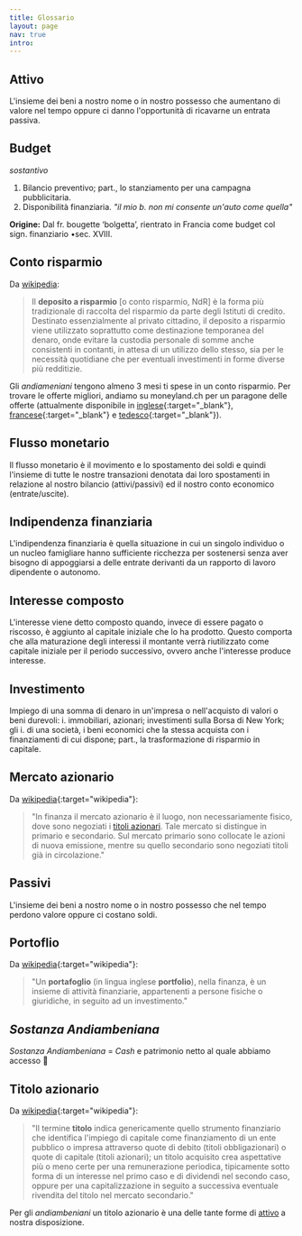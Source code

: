 ```yaml
---
title: Glossario
layout: page
nav: true
intro:
---
```


## Attivo
L'insieme dei beni a nostro nome o in nostro possesso che aumentano di valore nel tempo oppure ci danno l'opportunità di ricavarne un entrata passiva.


## Budget
_sostantivo_
1. Bilancio preventivo;
part., lo stanziamento per una campagna pubblicitaria.
2. Disponibilità finanziaria. _"il mio b. non mi consente un'auto come quella"_

**Origine:**
Dal fr. bougette ‘bolgetta’, rientrato in Francia come budget col sign. finanziario •sec. XVIII.

## Conto risparmio
Da [wikipedia]():
> Il **deposito a risparmio** [o conto risparmio, NdR] è la forma più tradizionale di raccolta del risparmio da parte degli Istituti di credito. Destinato essenzialmente al privato cittadino, il deposito a risparmio viene utilizzato soprattutto come destinazione temporanea del denaro, onde evitare la custodia personale di somme anche consistenti in contanti, in attesa di un utilizzo dello stesso, sia per le necessità quotidiane che per eventuali investimenti in forme diverse più redditizie.

Gli _andiameniani_ tengono almeno 3 mesi ti spese in un conto risparmio. Per trovare le offerte migliori, andiamo su moneyland.ch per un paragone delle offerte (attualmente disponibile in [inglese](https://www.moneyland.ch/en/savingsAccount/index){:target="_blank"}, [francese](https://www.moneyland.ch/fr/savingsAccount/index){:target="_blank"} e [tedesco](https://www.moneyland.ch/de/savingsAccount/index){:target="_blank"}).<span data-stop="_"><span>

## Flusso monetario
Il flusso monetario è il movimento e lo spostamento dei soldi e quindi l'insieme di tutte le nostre transazioni denotata dai loro spostamenti in relazione al nostro bilancio (attivi/passivi) ed il nostro conto economico (entrate/uscite).


## Indipendenza finanziaria
L'indipendenza finanziaria è quella situazione in cui un singolo individuo o un nucleo famigliare hanno sufficiente ricchezza per sostenersi senza aver bisogno di appoggiarsi a delle entrate derivanti da un rapporto di lavoro dipendente o autonomo.


## Interesse composto
L'interesse viene detto composto quando, invece di essere pagato o riscosso, è aggiunto al capitale iniziale che lo ha prodotto. Questo comporta che alla maturazione degli interessi il montante verrà riutilizzato come capitale iniziale per il periodo successivo, ovvero anche l'interesse produce interesse.


## Investimento
Impiego di una somma di denaro in un'impresa o nell'acquisto di valori o beni durevoli: i. immobiliari, azionari; investimenti sulla Borsa di New York; gli i. di una società, i beni economici che la stessa acquista con i finanziamenti di cui dispone; part., la trasformazione di risparmio in capitale.

## Mercato azionario
Da [wikipedia](https://it.wikipedia.org/wiki/Mercato_azionario){:target="wikipedia"}:
> "In finanza il mercato azionario è il luogo, non necessariamente fisico, dove sono negoziati i [titoli azionari](#titolo-azionario). Tale mercato si distingue in primario e secondario. Sul mercato primario sono collocate le azioni di nuova emissione, mentre su quello secondario sono negoziati titoli già in circolazione."

## Passivi
L'insieme dei beni a nostro nome o in nostro possesso che nel tempo perdono valore oppure ci costano soldi.

## Portoflio
Da [wikipedia](https://it.wikipedia.org/wiki/Portafoglio_(finanza)){:target="wikipedia"}:
> "Un **portafoglio** (in lingua inglese **portfolio**), nella finanza, è un insieme di attività finanziarie, appartenenti a persone fisiche o giuridiche, in seguito ad un investimento."

## _Sostanza Andiambeniana_
_Sostanza Andiambeniana_ = _Cash_ e patrimonio netto al quale abbiamo accesso 🤑

## Titolo azionario
Da [wikipedia](https://it.wikipedia.org/wiki/Titolo_(finanza)){:target="wikipedia"}:
> "Il termine **titolo** indica genericamente quello strumento finanziario che identifica l'impiego di capitale come finanziamento di un ente pubblico o impresa attraverso quote di debito (titoli obbligazionari) o quote di capitale (titoli azionari); un titolo acquisito crea aspettative più o meno certe per una remunerazione periodica, tipicamente sotto forma di un interesse nel primo caso e di dividendi nel secondo caso, oppure per una capitalizzazione in seguito a successiva eventuale rivendita del titolo nel mercato secondario."

Per gli _andiambeniani_ un titolo azionario è una delle tante forme di [attivo](#attivo) a nostra disposizione.
